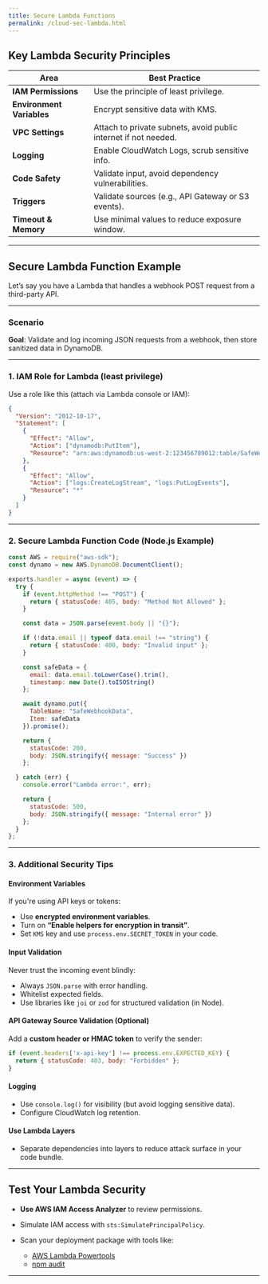 ```yaml
---
title: Secure Lambda Functions
permalink: /cloud-sec-lambda.html
---
```


## Key Lambda Security Principles

| Area                      | Best Practice                                                   |
| ------------------------- | --------------------------------------------------------------- |
| **IAM Permissions**       | Use the principle of least privilege.                           |
| **Environment Variables** | Encrypt sensitive data with KMS.                                |
| **VPC Settings**          | Attach to private subnets, avoid public internet if not needed. |
| **Logging**               | Enable CloudWatch Logs, scrub sensitive info.                   |
| **Code Safety**           | Validate input, avoid dependency vulnerabilities.               |
| **Triggers**              | Validate sources (e.g., API Gateway or S3 events).              |
| **Timeout & Memory**      | Use minimal values to reduce exposure window.                   |

---

## Secure Lambda Function Example

Let’s say you have a Lambda that handles a webhook POST request from a third-party API.

---

### Scenario

**Goal**: Validate and log incoming JSON requests from a webhook, then store sanitized data in DynamoDB.

---

### 1. IAM Role for Lambda (least privilege)

Use a role like this (attach via Lambda console or IAM):

```json
{
  "Version": "2012-10-17",
  "Statement": [
    {
      "Effect": "Allow",
      "Action": ["dynamodb:PutItem"],
      "Resource": "arn:aws:dynamodb:us-west-2:123456789012:table/SafeWebhookData"
    },
    {
      "Effect": "Allow",
      "Action": ["logs:CreateLogStream", "logs:PutLogEvents"],
      "Resource": "*"
    }
  ]
}
```

---

### 2. Secure Lambda Function Code (Node.js Example)

```js
const AWS = require("aws-sdk");
const dynamo = new AWS.DynamoDB.DocumentClient();

exports.handler = async (event) => {
  try {
    if (event.httpMethod !== "POST") {
      return { statusCode: 405, body: "Method Not Allowed" };
    }

    const data = JSON.parse(event.body || "{}");

    if (!data.email || typeof data.email !== "string") {
      return { statusCode: 400, body: "Invalid input" };
    }

    const safeData = {
      email: data.email.toLowerCase().trim(),
      timestamp: new Date().toISOString()
    };

    await dynamo.put({
      TableName: "SafeWebhookData",
      Item: safeData
    }).promise();

    return {
      statusCode: 200,
      body: JSON.stringify({ message: "Success" })
    };

  } catch (err) {
    console.error("Lambda error:", err);

    return {
      statusCode: 500,
      body: JSON.stringify({ message: "Internal error" })
    };
  }
};
```

---

### 3. Additional Security Tips

#### Environment Variables

If you're using API keys or tokens:

* Use **encrypted environment variables**.
* Turn on **“Enable helpers for encryption in transit”**.
* Set `KMS` key and use `process.env.SECRET_TOKEN` in your code.

#### Input Validation

Never trust the incoming event blindly:

* Always `JSON.parse` with error handling.
* Whitelist expected fields.
* Use libraries like `joi` or `zod` for structured validation (in Node).

#### API Gateway Source Validation (Optional)

Add a **custom header or HMAC token** to verify the sender:

```js
if (event.headers['x-api-key'] !== process.env.EXPECTED_KEY) {
  return { statusCode: 403, body: "Forbidden" };
}
```

#### Logging

* Use `console.log()` for visibility (but avoid logging sensitive data).
* Configure CloudWatch log retention.

#### Use Lambda Layers

* Separate dependencies into layers to reduce attack surface in your code bundle.

---

## Test Your Lambda Security

* **Use AWS IAM Access Analyzer** to review permissions.
* Simulate IAM access with `sts:SimulatePrincipalPolicy`.
* Scan your deployment package with tools like:

  * [AWS Lambda Powertools](https://awslabs.github.io/aws-lambda-powertools/)
  * [npm audit](https://docs.npmjs.com/cli/v9/commands/npm-audit)

---
